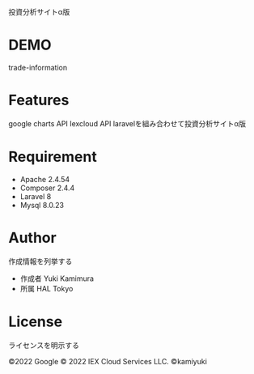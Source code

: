 
投資分析サイトα版

# DEMO

trade-information

# Features

google charts API Iexcloud API laravelを組み合わせて投資分析サイトα版

# Requirement

* Apache 2.4.54
* Composer 2.4.4
* Laravel 8
* Mysql 8.0.23

# Author

作成情報を列挙する

* 作成者 Yuki Kamimura
* 所属  HAL Tokyo

# License
ライセンスを明示する

©2022 Google
© 2022 IEX Cloud Services LLC.
©kamiyuki
